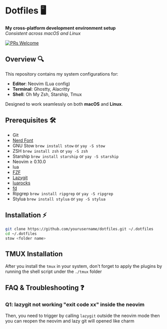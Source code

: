 # Dotfiles 🖥️

**My cross-platform development environment setup**  
*Consistent across macOS and Linux*

[![PRs Welcome](https://img.shields.io/badge/PRs-welcome-brightgreen.svg)](CONTRIBUTING.md)

## Overview 🔍

This repository contains my system configurations for:
- **Editor**: Neovim (Lua config)
- **Terminal**: Ghostty, Alacritty
- **Shell**: Oh My Zsh, Starship, Tmux

Designed to work seamlessly on both **macOS** and **Linux**.

## Prerequisites 🛠️
- Git
- [Nerd Font](https://github.com/ryanoasis/nerd-fonts/releases/download/v3.3.0/CascadiaCode.zip)
- GNU Stow `brew install stow` or `yay -S stow`
- ZSH `brew install zsh` or `yay -S zsh`
- Starship `brew install starship` or `yay -S starship`
- Neovim ≥ 0.10.0
- lua
- [FZF](https://github.com/junegunn/fzf?tab=readme-ov-file#installation)
- [Lazygit](https://github.com/jesseduffield/lazygit)
- [luarocks](https://github.com/luarocks/luarocks)
- [fd](https://github.com/sharkdp/fd)
- Ripgrep `brew install ripgrep` or `yay -S ripgrep`
- Stylua `brew install stylua` or `yay -S stylua`

## Installation ⚡
```bash
git clone https://github.com/yourusername/dotfiles.git ~/.dotfiles
cd ~/.dotfiles
stow <folder name>
```

## TMUX Installation
After you install the `tmux` in your system, don't forget to apply the plugins by running the shell script under the `./tmux` folder

## FAQ & Troubleshooting ❓
### Q1: lazygit not working "exit code xx" inside the neovim

Then, you need to trigger by calling `lazygit` outside the neovim mode then you can reopen the neovim and lazy git will opened like charm
